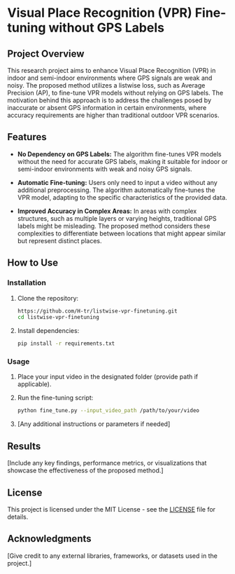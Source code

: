 # Visual Place Recognition (VPR) Fine-tuning without GPS Labels

## Project Overview

This research project aims to enhance Visual Place Recognition (VPR) in indoor and semi-indoor environments where GPS signals are weak and noisy. The proposed method utilizes a listwise loss, such as Average Precision (AP), to fine-tune VPR models without relying on GPS labels. The motivation behind this approach is to address the challenges posed by inaccurate or absent GPS information in certain environments, where accuracy requirements are higher than traditional outdoor VPR scenarios.

## Features

- **No Dependency on GPS Labels:** The algorithm fine-tunes VPR models without the need for accurate GPS labels, making it suitable for indoor or semi-indoor environments with weak and noisy GPS signals.

- **Automatic Fine-tuning:** Users only need to input a video without any additional preprocessing. The algorithm automatically fine-tunes the VPR model, adapting to the specific characteristics of the provided data.

- **Improved Accuracy in Complex Areas:** In areas with complex structures, such as multiple layers or varying heights, traditional GPS labels might be misleading. The proposed method considers these complexities to differentiate between locations that might appear similar but represent distinct places.

## How to Use

### Installation

1. Clone the repository:

   ```bash
   https://github.com/H-tr/listwise-vpr-finetuning.git
   cd listwise-vpr-finetuning
   ```

2. Install dependencies:

   ```bash
   pip install -r requirements.txt
   ```

### Usage

1. Place your input video in the designated folder (provide path if applicable).

2. Run the fine-tuning script:

   ```bash
   python fine_tune.py --input_video_path /path/to/your/video
   ```

3. [Any additional instructions or parameters if needed]

## Results

[Include any key findings, performance metrics, or visualizations that showcase the effectiveness of the proposed method.]

## License

This project is licensed under the MIT License - see the [LICENSE](LICENSE) file for details.

## Acknowledgments

[Give credit to any external libraries, frameworks, or datasets used in the project.]
